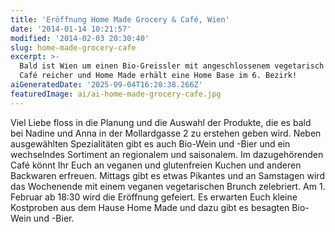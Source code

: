 ```yaml
---
title: 'Eröffnung Home Made Grocery & Café, Wien'
date: '2014-01-14 10:21:57'
modified: '2014-02-03 20:30:40'
slug: home-made-grocery-cafe
excerpt: >-
  Bald ist Wien um einen Bio-Greissler mit angeschlossenem vegetarisch veganen
  Café reicher und Home Made erhält eine Home Base im 6. Bezirk!
aiGeneratedDate: '2025-09-04T16:20:38.266Z'
featuredImage: ai/ai-home-made-grocery-cafe.jpg
---
```


Viel Liebe floss in die Planung und die Auswahl der Produkte, die es bald bei Nadine und Anna in der Mollardgasse 2 zu erstehen geben wird. Neben ausgewählten Spezialitäten gibt es auch Bio-Wein und -Bier und ein wechselndes Sortiment an regionalem und saisonalem. Im dazugehörenden Café könnt Ihr Euch an veganen und glutenfreien Kuchen und anderen Backwaren erfreuen. Mittags gibt es etwas Pikantes und an Samstagen wird das Wochenende mit einem veganen vegetarischen Brunch zelebriert. Am 1. Februar ab 18:30 wird die Eröffnung gefeiert. Es erwarten Euch kleine Kostproben aus dem Hause Home Made und dazu gibt es besagten Bio-Wein und -Bier.
